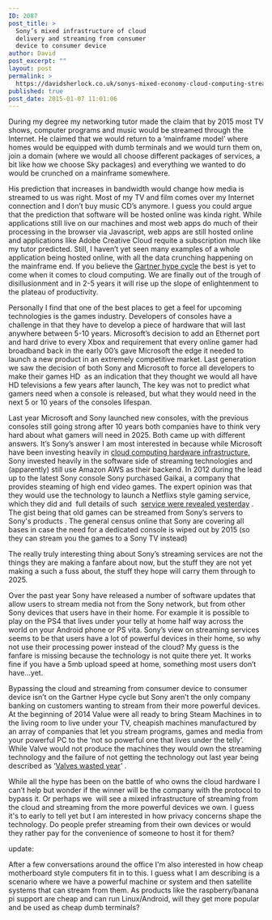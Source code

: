 ```yaml
---
ID: 2087
post_title: >
  Sony’s mixed infrastructure of cloud
  delivery and streaming from consumer
  device to consumer device
author: David
post_excerpt: ""
layout: post
permalink: >
  https://davidsherlock.co.uk/sonys-mixed-economy-cloud-computing-streaming-consumer-device-consumer-device/
published: true
post_date: 2015-01-07 11:01:06
---
```

During my degree my networking tutor made the claim that by 2015 most TV shows, computer programs and music would be streamed through the Internet. He claimed that we would return to a ‘mainframe model’ where homes would be equipped with dumb terminals and we would turn them on, join a domain (where we would all choose different packages of services, a bit like how we choose Sky packages) and everything we wanted to do would be crunched on a mainframe somewhere.

His prediction that increases in bandwidth would change how media is streamed to us was right. Most of my TV and film comes over my Internet connection and I don’t buy music CD’s anymore. I guess you could argue that the prediction that software will be hosted online was kinda right. While applications still live on our machines and most web apps do much of their processing in the browser via Javascript, web apps are still hosted online and applications like Adobe Creative Cloud requite a subscription much like my tutor predicted. Still, I haven’t yet seen many examples of a whole application being hosted online, with all the data crunching happening on the mainframe end. If you believe the <a href="http://www.gartner.com/newsroom/id/2819918">Gartner hype cycle</a> the best is yet to come when it comes to cloud computing. We are finally out of the trough of disillusionment and in 2-5 years it will rise up the slope of enlightenment to the plateau of productivity.

Personally I find that one of the best places to get a feel for upcoming technologies is the games industry. Developers of consoles have a challenge in that they have to develop a piece of hardware that will last anywhere between 5-10 years. Microsoft’s decision to add an Ethernet port and hard drive to every Xbox and requirement that every online gamer had broadband back in the early 00’s gave Microsoft the edge it needed to launch a new product in an extremely competitive market. Last generation we saw the decision of both Sony and Microsoft to force all developers to make their games HD  as an indication that they thought we would all have HD televisions a few years after launch, The key was not to predict what gamers need when a console is released, but what they would need in the next 5 or 10 years of the consoles lifespan.

Last year Microsoft and Sony launched new consoles, with the previous consoles still going strong after 10 years both companies have to think very hard about what gamers will need in 2025. Both came up with different answers. It’s Sony’s answer I am most interested in because while Microsoft have been investing heavily in <a href="http://azure.microsoft.com/en-gb/">cloud computing hardware infrastructure,</a> Sony invested heavily in the software side of streaming technologies and (apparently) still use Amazon AWS as their backend. In 2012 during the lead up to the latest Sony console Sony purchased Gaikai, a company that provides steaming of high end video games. The expert opinion was that they would use the technology to launch a Netflixs style gaming service, which they did and  full details of such  <a href="http://blog.us.playstation.com/2015/01/05/playstation-now-subscription-program-all-the-details/">service were revealed yesterday</a> . The gist being that old games can be streamed from Sony’s servers to Sony's products . The general census online that Sony are covering all bases in case the need for a dedicated console is wiped out by 2015 (so they can stream you the games to a Sony TV instead)

The really truly interesting thing about Sony’s streaming services are not the things they are making a fanfare about now, but the stuff they are not yet making a such a fuss about, the stuff they hope will carry them through to 2025.

Over the past year Sony have released a number of software updates that allow users to stream media not from the Sony network, but from other Sony devices that users have in their home. For example it is possible to play on the PS4 that lives under your telly at home half way across the world on your Android phone or PS vita. Sony’s view on streaming services seems to be that users have a lot of powerful devices in their home, so why not use their processing power instead of the cloud? My guess is the fanfare is missing because the technology is not quite there yet. It works fine if you have a 5mb upload speed at home, something most users don’t have…yet.

Bypassing the cloud and streaming from consumer device to consumer device isn’t on the Gartner Hype cycle but Sony aren’t the only company banking on customers wanting to stream from their more powerful devices. At the beginning of 2014 Value were all ready to bring Steam Machines in to the living room to live under your TV, cheapish machines manufactured by an array of companies that let you stream programs, games and media from your powerful PC to the ‘not so powerful one that lives under the telly’. While Valve would not produce the machines they would own the streaming technology and the failure of not getting the technology out last year being described as ‘<a href="http://www.gameinformer.com/b/features/archive/2014/12/28/opinion-valves-wasted-year.aspx">Valves wasted year</a>’ .

While all the hype has been on the battle of who owns the cloud hardware I can’t help but wonder if the winner will be the company with the protocol to bypass it. Or perhaps we  will see a mixed infrastructure of streaming from the cloud and streaming from the more powerful devices we own. I guess it's to early to tell yet but I am interested in how privacy concerns shape the technology. Do people prefer streaming from their own devices or would they rather pay for the convenience of someone to host it for them?

update:

After a few conversations around the office I'm also interested in how cheap motherboard style computers fit in to this. I guess what I am describing is a scenario where we have a powerful machine or system and then satellite systems that can stream from them. As products like the raspberry/banana pi support are cheap and can run Linux/Android, will they get more popular and be used as cheap dumb terminals?